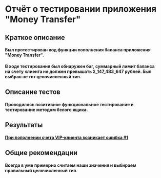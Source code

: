 # Отчёт о тестировании приложения "Money Transfer"

## Краткое описание

#### Был протестирован код функции пополнения баланса приложения "Money Transfer". 
#### В ходе тестирования был обнаружен баг, суммарный лимит баланса на счету клиента не должен превышать 2_147_483_647 рублей. Был выбран не тот целочисленный тип.

## Описание тестов

#### Проводилось позитивное функциональное тестирование и тестирование методом белого ящика.

## Результаты

#### [При пополнении счета VIP-клиента возникает ошибка #1](https://github.com/Diana-QA/Money-Transfer/issues/1)

## Общие рекомендации

#### Всегда в уме примерно считаем наши значения и выбираем правильный целочисленный тип.
